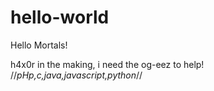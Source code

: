 # hello-world

Hello Mortals!

h4x0r in the making, i need the og-eez to help! //*pHp,c,java,javascript,python*//

